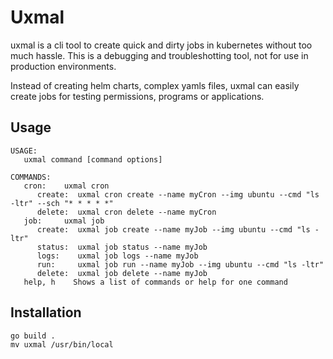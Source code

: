 # Uxmal

uxmal is a cli tool to create quick and dirty jobs in kubernetes without too much hassle. 
This is a debugging and troubleshotting tool, not for use in production environments.

Instead of creating helm charts, complex yamls files, uxmal can easily create jobs for testing permissions, programs or applications.

## Usage
```
USAGE:
   uxmal command [command options]

COMMANDS:
   cron:    uxmal cron
      create:  uxmal cron create --name myCron --img ubuntu --cmd "ls -ltr" --sch "* * * * *"
      delete:  uxmal cron delete --name myCron
   job:     uxmal job
      create:  uxmal job create --name myJob --img ubuntu --cmd "ls -ltr"
      status:  uxmal job status --name myJob
      logs:    uxmal job logs --name myJob
      run:     uxmal job run --name myJob --img ubuntu --cmd "ls -ltr"   
      delete:  uxmal job delete --name myJob
   help, h    Shows a list of commands or help for one command
```
## Installation

``` 
go build .
mv uxmal /usr/bin/local
```
